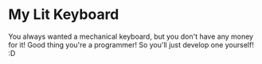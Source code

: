 # My Lit Keyboard

You always wanted a mechanical keyboard, but you don't have any money for it! Good thing you're a programmer! So you'll just develop one yourself! :D
